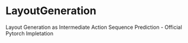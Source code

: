 # LayoutGeneration
Layout Generation as Intermediate Action Sequence Prediction - Official Pytorch Impletation
